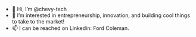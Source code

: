 - 👋 Hi, I’m @chevy-tech
- 👀 I’m interested in entrepreneurship, innovation, and building cool things to take to the market!
- 📫 I can be reached on Linkedin: Ford Coleman.

<!---
chevy-tech/chevy-tech is a ✨ special ✨ repository because its `README.md` (this file) appears on your GitHub profile.
You can click the Preview link to take a look at your changes.
--->

